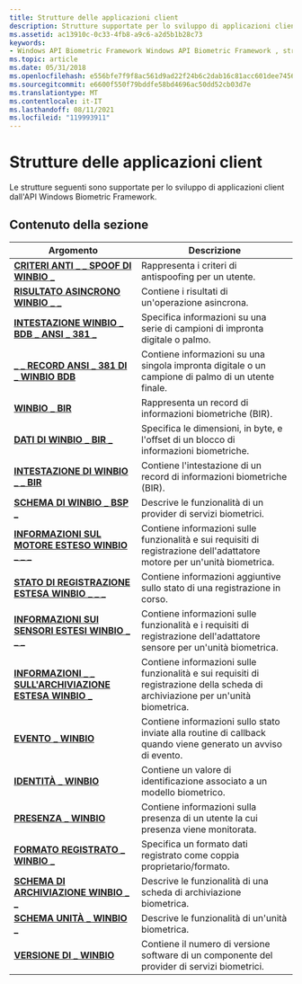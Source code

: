```yaml
---
title: Strutture delle applicazioni client
description: Strutture supportate per lo sviluppo di applicazioni client dall'API biometrica Windows Biometric Framework.
ms.assetid: ac13910c-0c33-4fb8-a9c6-a2d5b1b28c73
keywords:
- Windows API Biometric Framework Windows API Biometric Framework , strutture di applicazioni client
ms.topic: article
ms.date: 05/31/2018
ms.openlocfilehash: e556bfe7f9f8ac561d9ad22f24b6c2dab16c81acc601dee7456a942cf38deae9
ms.sourcegitcommit: e6600f550f79bddfe58bd4696ac50dd52cb03d7e
ms.translationtype: MT
ms.contentlocale: it-IT
ms.lasthandoff: 08/11/2021
ms.locfileid: "119993911"
---
```

# <a name="client-application-structures"></a>Strutture delle applicazioni client

Le strutture seguenti sono supportate per lo sviluppo di applicazioni client dall'API Windows Biometric Framework.

## <a name="in-this-section"></a>Contenuto della sezione



| Argomento                                                                                        | Descrizione                                                                                                                     |
|----------------------------------------------------------------------------------------------|---------------------------------------------------------------------------------------------------------------------------------|
| [**CRITERI ANTI \_ \_ SPOOF DI WINBIO \_**](winbio-anti-spoof-policy.md)<br/>                   | Rappresenta i criteri di antispoofing per un utente.<br/>                                                                       |
| [**RISULTATO ASINCRONO WINBIO \_ \_**](/windows/desktop/api/Winbio/ns-winbio-winbio_async_result)<br/>                              | Contiene i risultati di un'operazione asincrona.<br/>                                                                   |
| [**INTESTAZIONE WINBIO \_ BDB \_ ANSI \_ 381 \_**](winbio-bdb-ansi-381-header.md)<br/>              | Specifica informazioni su una serie di campioni di impronta digitale o palmo.<br/>                                                 |
| [**\_ \_ RECORD ANSI \_ 381 DI \_ WINBIO BDB**](winbio-bdb-ansi-381-record.md)<br/>              | Contiene informazioni su una singola impronta digitale o un campione di palmo di un utente finale.<br/>                                     |
| [**WINBIO \_ BIR**](winbio-bir.md)<br/>                                                 | Rappresenta un record di informazioni biometriche (BIR).<br/>                                                                     |
| [**DATI DI WINBIO \_ BIR \_**](winbio-bir-data.md)<br/>                                      | Specifica le dimensioni, in byte, e l'offset di un blocco di informazioni biometriche.<br/>                                    |
| [**INTESTAZIONE DI WINBIO \_ \_ BIR**](winbio-bir-header.md)<br/>                                  | Contiene l'intestazione di un record di informazioni biometriche (BIR).<br/>                                                         |
| [**SCHEMA DI WINBIO \_ BSP \_**](winbio-bsp-schema.md)<br/>                                  | Descrive le funzionalità di un provider di servizi biometrici.<br/>                                                          |
| [**INFORMAZIONI SUL MOTORE ESTESO WINBIO \_ \_ \_**](winbio-extended-engine-info.md)<br/>             | Contiene informazioni sulle funzionalità e sui requisiti di registrazione dell'adattatore motore per un'unità biometrica.<br/>  |
| [**STATO DI REGISTRAZIONE ESTESA WINBIO \_ \_ \_**](winbio-extended-enrollment-status.md)<br/> | Contiene informazioni aggiuntive sullo stato di una registrazione in corso.<br/>                               |
| [**INFORMAZIONI SUI SENSORI ESTESI WINBIO \_ \_ \_**](winbio-extended-sensor-info.md)<br/>             | Contiene informazioni sulle funzionalità e i requisiti di registrazione dell'adattatore sensore per un'unità biometrica.<br/>  |
| [**INFORMAZIONI \_ \_ SULL'ARCHIVIAZIONE ESTESA WINBIO \_**](winbio-extended-storage-info.md)<br/>           | Contiene informazioni sulle funzionalità e sui requisiti di registrazione della scheda di archiviazione per un'unità biometrica.<br/> |
| [**EVENTO \_ WINBIO**](winbio-event.md)<br/>                                             | Contiene informazioni sullo stato inviate alla routine di callback quando viene generato un avviso di evento.<br/>                             |
| [**IDENTITÀ \_ WINBIO**](winbio-identity.md)<br/>                                       | Contiene un valore di identificazione associato a un modello biometrico.<br/>                                                  |
| [**PRESENZA \_ WINBIO**](winbio-presence.md)<br/>                                       | Contiene informazioni sulla presenza di un utente la cui presenza viene monitorata.<br/>                          |
| [**FORMATO REGISTRATO \_ WINBIO \_**](winbio-registered-format.md)<br/>                    | Specifica un formato dati registrato come coppia proprietario/formato.<br/>                                                          |
| [**SCHEMA DI ARCHIVIAZIONE WINBIO \_ \_**](winbio-storage-schema.md)<br/>                          | Descrive le funzionalità di una scheda di archiviazione biometrica.<br/>                                                           |
| [**SCHEMA UNITÀ \_ WINBIO \_**](winbio-unit-schema.md)<br/>                                | Descrive le funzionalità di un'unità biometrica.<br/>                                                                      |
| [**VERSIONE DI \_ WINBIO**](winbio-version.md)<br/>                                         | Contiene il numero di versione software di un componente del provider di servizi biometrici.<br/>                                      |



 

 

 





